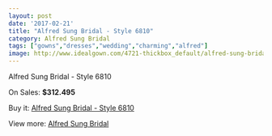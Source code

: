```yaml
---
layout: post
date: '2017-02-21'
title: "Alfred Sung Bridal - Style 6810"
category: Alfred Sung Bridal
tags: ["gowns","dresses","wedding","charming","alfred"]
image: http://www.idealgown.com/4721-thickbox_default/alfred-sung-bridal-style-6810.jpg
---
```

Alfred Sung Bridal - Style 6810

On Sales: **$312.495**
<a href="https://www.idealgown.com/en/alfred-sung-bridal/2124-alfred-sung-bridal-style-6810.html"><amp-img layout="responsive" width="600" height="600" src="//www.idealgown.com/4721-thickbox_default/alfred-sung-bridal-style-6810.jpg" alt="Alfred Sung Bridal - Style 6810 0" /></a>
<a href="https://www.idealgown.com/en/alfred-sung-bridal/2124-alfred-sung-bridal-style-6810.html"><amp-img layout="responsive" width="600" height="600" src="//www.idealgown.com/4722-thickbox_default/alfred-sung-bridal-style-6810.jpg" alt="Alfred Sung Bridal - Style 6810 1" /></a>

Buy it: [Alfred Sung Bridal - Style 6810](https://www.idealgown.com/en/alfred-sung-bridal/2124-alfred-sung-bridal-style-6810.html "Alfred Sung Bridal - Style 6810")

View more: [Alfred Sung Bridal](https://www.idealgown.com/en/30-alfred-sung-bridal "Alfred Sung Bridal")